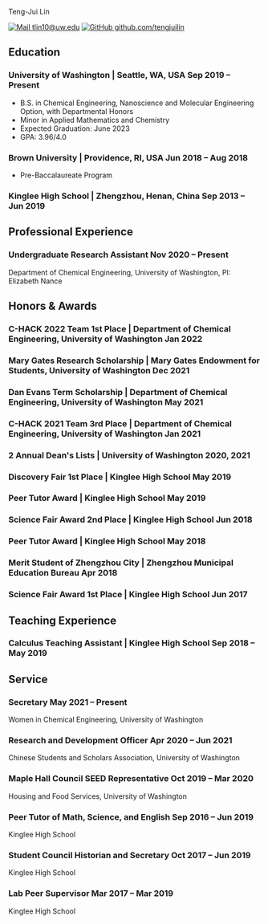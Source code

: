 <span class="name">Teng-Jui Lin</span>

<span class="info">

[![Mail](https://simpleicons.org/icons/minutemailer.svg) tlin10@uw.edu](mailto:tlin10@uw.edu)
[![GitHub](https://simpleicons.org/icons/github.svg) github.com/tengjuilin](https://github.com/tengjuilin)

</span>

## Education

### University of Washington | <location> Seattle, WA, USA </location> <time> Sep 2019 – Present </time>

- B.S. in Chemical Engineering, Nanoscience and Molecular Engineering Option, with Departmental Honors
- Minor in Applied Mathematics and Chemistry
- Expected Graduation: June 2023
- GPA: 3.96/4.0

### Brown University | <location> Providence, RI, USA </location> <time> Jun 2018 – Aug 2018 </time>

- Pre-Baccalaureate Program

### Kinglee High School | <location> Zhengzhou, Henan, China </location> <time> Sep 2013 – Jun 2019 </time>

## Professional Experience

### Undergraduate Research Assistant <time> Nov 2020 – Present </time>

<location> Department of Chemical Engineering, University of Washington, PI: Elizabeth Nance </location>

## Honors & Awards

### C-HACK 2022 Team 1st Place | <location> Department of Chemical Engineering, University of Washington </location> <time> Jan 2022 </time>

### Mary Gates Research Scholarship | <location> Mary Gates Endowment for Students, University of Washington </location> <time> Dec 2021 </time>

### Dan Evans Term Scholarship | <location> Department of Chemical Engineering, University of Washington </location> <time> May 2021 </time>

### C-HACK 2021 Team 3rd Place | <location> Department of Chemical Engineering, University of Washington </location> <time> Jan 2021 </time>

### 2 Annual Dean's Lists | <location> University of Washington </location> <time> 2020, 2021 </time>

### Discovery Fair 1st Place | <location> Kinglee High School </location> <time> May 2019 </time>

### Peer Tutor Award | <location> Kinglee High School </location> <time> May 2019 </time>

### Science Fair Award 2nd Place | <location> Kinglee High School </location> <time> Jun 2018 </time>

### Peer Tutor Award | <location> Kinglee High School </location> <time> May 2018 </time>

### Merit Student of Zhengzhou City | <location> Zhengzhou Municipal Education Bureau </location> <time> Apr 2018 </time>

### Science Fair Award 1st Place | <location> Kinglee High School </location> <time> Jun 2017 </time>

<!-- ## Publications -->

<!-- ## Presentations

### Oral Presentations-->

<!-- Add at top in reverse chronological order. -->

<!-- ### Poster Presentations -->

<!-- Add at top in reverse chronological order. -->

## Teaching Experience

### Calculus Teaching Assistant  | <location> Kinglee High School </location> <time> Sep 2018 – May 2019 </time>

## Service

### Secretary <time> May 2021 – Present </time>

<location> Women in Chemical Engineering, University of Washington </location>

### Research and Development Officer <time> Apr 2020 – Jun 2021 </time>

<location> Chinese Students and Scholars Association, University of Washington </location>

### Maple Hall Council SEED Representative <time> Oct 2019 – Mar 2020 </time>

<location> Housing and Food Services, University of Washington </location>

### Peer Tutor of Math, Science, and English <time> Sep 2016 – Jun 2019 </time>

<location> Kinglee High School </location>

### Student Council Historian and Secretary <time> Oct 2017 – Jun 2019 </time>

<location> Kinglee High School </location>

### Lab Peer Supervisor <time> Mar 2017 – Mar 2019 </time>

<location> Kinglee High School </location>

<link rel="stylesheet" type="text/css" href="resume.css">
<script src="resume.js"></script>

<!-- Detail checks: 1. No period for each bullet; 2. Past tense for previous work; 3. Present tense for current work; 4. Spell check passed; 5. Grammarly check passed; 6. Sync with Linkedin; 7. Check paper format -->